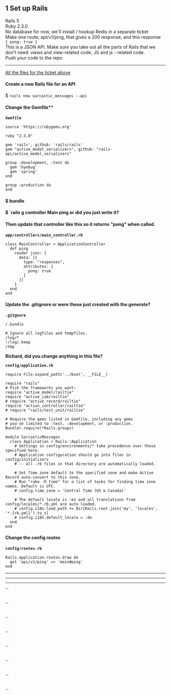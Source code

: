 ## 1 Set up Rails

Rails 5  
Ruby 2.3.0  
No database for now, we'll install / hookup Redis in a separate ticket  
Make one route, api/v1/ping, that gives a 200 response, and this response  
`{ pong: true }`  
This is a JSON API. Make sure you take out all the parts of Rails that we don't need: 
views and view-related code, JS and js - related code.  
Push your code to the repo

---

[All the files for the ticket above](https://gist.github.com/jendiamond/3c2dcc1ddb0c652dacce031719185317#file-1a-md)

#### Create a new Rails file for an API
$ `rails new sarcastic_messages --api`

#### Change the Gemfile**
**`Gemfile`**
```
source 'https://rubygems.org'

ruby "2.3.0"

gem 'rails', github: 'rails/rails'
gem "active_model_serializers", github: "rails-api/active_model_serializers"

group :development, :test do
  gem 'byebug'
  gem 'spring'
end

group :production do
end
```
#### $ bundle

#### $ `rails g controller Main ping or did you just write it?

#### Then update that controller like this so it returns "pong" when called.

**`app/controllers/main_controller.rb`**
```
class MainController < ApplicationController
  def ping
    render json: {
      data: [{
        type: "responses",
        attributes: {
          pong: true
        }
      }]
    }
  end
end
```

#### Update the .gitignore or were these just created with the generate?

**`.gitgnore`**
```
/.bundle

# Ignore all logfiles and tempfiles.
/log/*
!/log/.keep
/tmp
```

**Richard, did you change anything in this file?**

**`config/application.rb`**
```
require File.expand_path('../boot', __FILE__)

require "rails"
# Pick the frameworks you want:
require "active_model/railtie"
require "active_job/railtie"
# require "active_record/railtie"
require "action_controller/railtie"
# require "rails/test_unit/railtie"

# Require the gems listed in Gemfile, including any gems
# you've limited to :test, :development, or :production.
Bundler.require(*Rails.groups)

module SarcasticMessages
  class Application < Rails::Application
    # Settings in config/environments/* take precedence over those specified here.
    # Application configuration should go into files in config/initializers
    # -- all .rb files in that directory are automatically loaded.

    # Set Time.zone default to the specified zone and make Active Record auto-convert to this zone.
    # Run "rake -D time" for a list of tasks for finding time zone names. Default is UTC.
    # config.time_zone = 'Central Time (US & Canada)'

    # The default locale is :en and all translations from config/locales/*.rb,yml are auto loaded.
    # config.i18n.load_path += Dir[Rails.root.join('my', 'locales', '*.{rb,yml}').to_s]
    # config.i18n.default_locale = :de
  end
end
```
#### Change the config routes

**`config/routes.rb`**
```
Rails.application.routes.draw do
  get 'api/v1/ping' => 'main#ping'
end
```



---
---
---



**``**
```

```

**``**
```

```

**``**
```

```

**``**
```

```

**``**
```

```

**``**
```

```

**``**
```

```

**``**
```

```
